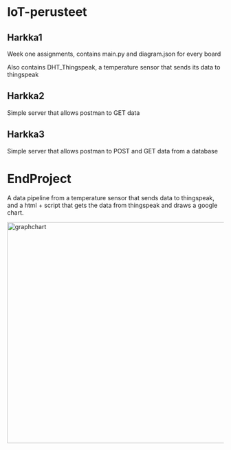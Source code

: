# IoT-perusteet
## Harkka1 
Week one assignments, contains main.py and diagram.json for every board

Also contains DHT_Thingspeak, a temperature sensor that sends its data to thingspeak

## Harkka2
Simple server that allows postman to GET data

## Harkka3
Simple server that allows postman to POST and GET data from a database

# EndProject
A data pipeline from a temperature sensor that sends data to thingspeak, and a html + script that gets the data from thingspeak and draws a google chart.

<img width="775" height="514" alt="graphchart" src="https://github.com/user-attachments/assets/1e5db25f-29af-4242-9905-9a3da325eda3" />
